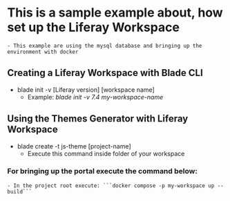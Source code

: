 # This is a sample example about, how set up the Liferay Workspace
    - This example are using the mysql database and bringing up the environment with docker

## Creating a Liferay Workspace with Blade CLI
- blade init -v [Liferay version] [workspace name]
    - Example:
        *blade init -v 7.4 my-workspace-name*

## Using the Themes Generator with Liferay Workspace
- blade create -t js-theme [project-name]
    - Execute this command inside folder of your workspace 


### For bringing up the portal execute the command below:
    - In the project root execute: ```docker compose -p my-workspace up --build```
